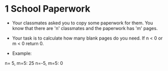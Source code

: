 # 1 School Paperwork

- Your classmates asked you to copy some paperwork for them. You know that there are 'n' classmates and the paperwork has 'm' pages.

- Your task is to calculate how many blank pages do you need. If n < 0 or m < 0 return 0.

* Example:

n= 5, m=5: 25
n=-5, m=5: 0
